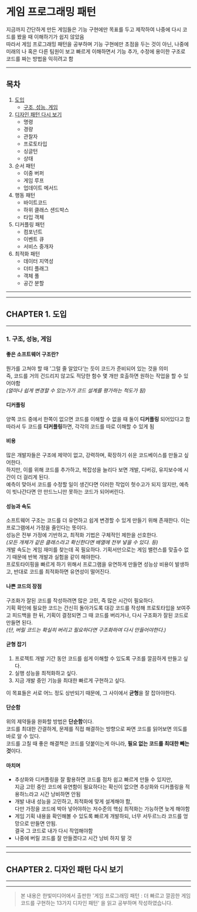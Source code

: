 # 게임 프로그래밍 패턴

지금까지 간단하게 만든 게임들은 기능 구현에만 목표를 두고 제작하여 나중에 다시 코드를 봤을 때 이해하기가 쉽지 않았음  
따라서 게임 프로그래밍 패턴을 공부하며 기능 구현에만 초점을 두는 것이 아닌, 나중에 미래의 나 혹은 다른 팀원이 보고 빠르게 이해하면서 기능 추가, 수정에 용이한 구조로 코드를 짜는 방법을 익히려고 함

---

## 목차
1. [도입](#CHAPTER-1.-도입)
    - [구조, 성능, 게임](#1.-구조,-성능,-게임)
2. [디자인 패턴 다시 보기](#CHAPTER-2.-디자인-패턴-다시-보기)
    - 명령
    - 경량
    - 관찰자
    - 프로토타입
    - 싱글턴
    - 상태
3. 순서 패턴
    - 이중 버퍼
    - 게임 루프
    - 업데이트 메서드
4. 행동 패턴
    - 바이트코드
    - 하위 클래스 샌드박스
    - 타입 객체
5. 디커플링 패턴
    - 컴포넌트
    - 이벤트 큐
    - 서비스 중개자
6. 최적화 패턴
    - 데이터 지역성
    - 더티 플래그
    - 객체 풀
    - 공간 분할

---

---
## CHAPTER 1. 도입  
---
### 1. 구조, 성능, 게임  
#### 좋은 소프트웨어 구조란?  
뭔가를 고쳐야 할 때 '그럴 줄 알았다'는 듯이 코드가 준비되어 있는 것을 의미  
즉, 코드를 거의 건드리지 않고도 적당한 함수 몇 개만 호출하면 원하는 작업을 할 수 있어야함  
_(얼마나 쉽게 변경할 수 있는가가 코드 설계를 평가하는 척도가 됨)_

#### 디커플링  
양쪽 코드 중에서 한쪽이 없으면 코드를 이해할 수 없을 때 둘이 **디커플링** 되어있다고 함  
따라서 두 코드를 **디커플링**하면, 각각의 코드를 따로 이해할 수 있게 됨

#### 비용  
많은 개발자들은 구조에 제약이 없고, 강력하며, 확장하기 쉬운 코드베이스를 만들고 싶어한다.  
하지만, 이를 위해 코드를 추가하고, 복잡성을 늘리다 보면 개발, 디버깅, 유지보수에 시간이 더 걸리게 된다.  
예측이 맞아서 코드를 수정할 일이 생긴다면 이러한 작업이 헛수고가 되지 않지만, 예측이 빗나간다면 안 만드느니만 못하는 코드가 되어버린다.

#### 성능과 속도  
소프트웨어 구조는 코드를 더 유연하고 쉽게 변경할 수 있게 만들기 위해 존재한다. 이는 프로그램에서 가정을 줄인다는 뜻이다.  
성능은 전부 가정에 기반하고, 최적화 기법은 구체적인 제한을 선호한다.  
_(모든 개체가 같은 클래스라고 확신한다면 배열에 전부 넣을 수 있다. 등)_  
개발 속도는 게임 재미를 찾는데 꼭 필요하다. 기획서만으로는 게임 밸런스를 맞출수 없기 때문에 반복 개발과 실험을 같이 해야한다.  
프로토타이핑을 빠르게 하기 위해서 프로그램을 유연하게 만들면 성능상 비용이 발생하고, 반대로 코드를 최적화하면 유연성이 떨어진다.  

#### 나쁜 코드의 장점  
구조화가 잘된 코드를 작성하려면 많은 고민, 즉 많은 시간이 필요하다.    
기획 확인에 필요한 코드는 간신히 돌아가도록 대강 코드를 작성해 프로토타입을 보여주고 피드백을 한 뒤, 기획이 결정되면 그 때 코드를 버리거나, 다시 구조화가 잘된 코드로 만들면 된다.  
_(단, 버릴 코드는 확실히 버리고 필요하다면 구조화하여 다시 만들어야한다.)_

#### 균형 잡기  
1. 프로젝트 개발 기간 동안 코드를 쉽게 이해할 수 있도록 구조를 깔끔하게 만들고 싶다.
2. 실행 성능을 최적화하고 싶다.
3. 지금 개발 중인 기능을 최대한 빠르게 구현하고 싶다.

이 목표들은 서로 어느 정도 상반되기 때문에, 그 사이에서 **균형**을 잘 잡아야한다.

#### 단순함

위의 제약들을 완화할 방법은 **단순함**이다.  
코드를 최대한 간결하게, 문제를 직접 해결하는 방향으로 짜면 코드를 읽어보면 의도를 바로 알 수 있다.  
코드를 고칠 때 좋은 해결책은 코드를 덧붙이는게 아니라, **필요 없는 코드를 최대한 빼는 것**이다.

#### 마치며
- 추상화와 디커플링을 잘 활용하면 코드를 점차 쉽고 빠르게 만들 수 있지만,   
지금 고민 중인 코드에 유연함이 필요하다는 확신이 없으면 추상화와 디커플링을 적용하느라고 시간 낭비하면 안됨
- 개발 내내 성능을 고민하고, 최적화에 맞게 설계해야 함,  
다만 가정을 코드에 박아 넣어야하는 저수준의 핵심 최적화는 가능하면 늦게 해야함
- 게임 기획 내용을 확인해볼 수 있도록 빠르게 개발하되, 너무 서두르느라 코드를 엉망으로 만들면 안됨.  
결국 그 코드로 내가 다시 작업해야함
- 나중에 버릴 코드를 잘 만들겠다고 시간 낭비 하지 말 것
---
---
## CHAPTER 2. 디자인 패턴 다시 보기  

---
---
> 본 내용은 한빛미디어에서 출판한 '게임 프로그래밍 패턴 : 더 빠르고 깔끔한 게임 코드를 구현하는 13가지 디자인 패턴' 을 읽고 공부하며 작성하였습니다.